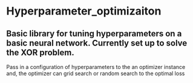 # Hyperparameter_optimizaiton
## Basic library for tuning hyperparameters on a basic neural network. Currently set up to solve the XOR problem. 

Pass in a configuration of hyperparameters to the an optimizer instance and, the optimizer can grid search or random search to the optimal loss

